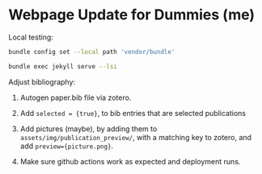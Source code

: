 # Webpage Update for Dummies (me)

Local testing:
```bash
bundle config set --local path 'vendor/bundle'

bundle exec jekyll serve --lsi
```

Adjust bibliography:
1. Autogen paper.bib file via zotero.
2. Add `selected = {true}`, to bib entries that are selected publications
3. Add pictures (maybe), by adding them to `assets/img/publication_preview/`, with a matching key to zotero, and add `preview={picture.png}`.

4. Make sure github actions work as expected and deployment runs.
